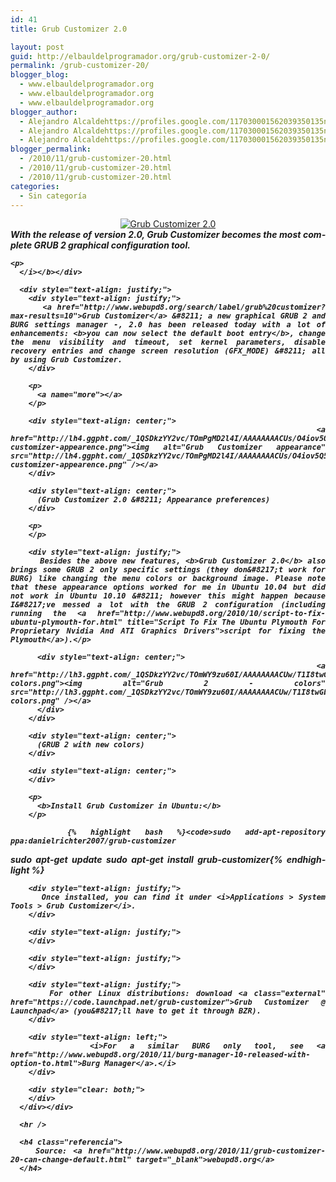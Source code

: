 ```yaml
---
id: 41
title: Grub Customizer 2.0

layout: post
guid: http://elbauldelprogramador.org/grub-customizer-2-0/
permalink: /grub-customizer-20/
blogger_blog:
  - www.elbauldelprogramador.org
  - www.elbauldelprogramador.org
  - www.elbauldelprogramador.org
blogger_author:
  - Alejandro Alcaldehttps://profiles.google.com/117030001562039350135noreply@blogger.com
  - Alejandro Alcaldehttps://profiles.google.com/117030001562039350135noreply@blogger.com
  - Alejandro Alcaldehttps://profiles.google.com/117030001562039350135noreply@blogger.com
blogger_permalink:
  - /2010/11/grub-customizer-20.html
  - /2010/11/grub-customizer-20.html
  - /2010/11/grub-customizer-20.html
categories:
  - Sin categoría
---
```

<div lang="en">
  <div style="text-align: center;">
    <a href="http://lh3.ggpht.com/_1QSDkzYY2vc/TOmPPw_WKsI/AAAAAAAACUo/3JHDf60vuSc/grub-customizer-2.0.png"><img alt="Grub Customizer 2.0" src="http://lh3.ggpht.com/_1QSDkzYY2vc/TOmPPw_WKsI/AAAAAAAACUo/3JHDf60vuSc/s400/grub-customizer-2.0.png" /></a>
  </div>
  
  <div style="text-align: justify;">
    <b><i>With the release of version 2.0, Grub Customizer becomes the most complete GRUB 2 graphical configuration tool.</p> 
    
    <p>
      </i></b></div> 
      
      <div style="text-align: justify;">
        <div style="text-align: justify;">
          <a href="http://www.webupd8.org/search/label/grub%20customizer?max-results=10">Grub Customizer</a> &#8211; a new graphical GRUB 2 and BURG settings manager -, 2.0 has been released today with a lot of enhancements: <b>you can now select the default boot entry</b>, change the menu visibility and timeout, set kernel parameters, disable recovery entries and change screen resolution (GFX_MODE) &#8211; all by using Grub Customizer.
        </div>
        
        <p>
          <a name="more"></a>
        </p>
        
        <div style="text-align: center;">
          <a href="http://lh4.ggpht.com/_1QSDkzYY2vc/TOmPgMD2l4I/AAAAAAAACUs/O4iov5Q5lMY/grub-customizer-appearence.png"><img alt="Grub Customizer appearance" src="http://lh4.ggpht.com/_1QSDkzYY2vc/TOmPgMD2l4I/AAAAAAAACUs/O4iov5Q5lMY/s400/grub-customizer-appearence.png" /></a>
        </div>
        
        <div style="text-align: center;">
          (Grub Customizer 2.0 &#8211; Appearance preferences)
        </div>
        
        <p>
        </p>
        
        <div style="text-align: justify;">
          Besides the above new features, <b>Grub Customizer 2.0</b> also brings some GRUB 2 only specific settings (they don&#8217;t work for BURG) like changing the menu colors or background image. Please note that these appearance options worked for me in Ubuntu 10.04 but did not work in Ubuntu 10.10 &#8211; however this might happen because I&#8217;ve messed a lot with the GRUB 2 configuration (including running the <a href="http://www.webupd8.org/2010/10/script-to-fix-ubuntu-plymouth-for.html" title="Script To Fix The Ubuntu Plymouth For Proprietary Nvidia And ATI Graphics Drivers">script for fixing the Plymouth</a>).</p> 
          
          <div style="text-align: center;">
            <a href="http://lh3.ggpht.com/_1QSDkzYY2vc/TOmWY9zu60I/AAAAAAAACUw/T1I8twGbj9g/grub2-colors.png"><img alt="Grub 2 - colors" src="http://lh3.ggpht.com/_1QSDkzYY2vc/TOmWY9zu60I/AAAAAAAACUw/T1I8twGbj9g/s288/grub2-colors.png" /></a>
          </div>
        </div>
        
        <div style="text-align: center;">
          (GRUB 2 with new colors)
        </div>
        
        <div style="text-align: center;">
        </div>
        
        <p>
          <b>Install Grub Customizer in Ubuntu:</b>
        </p>
        
        {% highlight bash %}<code>sudo add-apt-repository ppa:danielrichter2007/grub-customizer
sudo apt-get update
sudo apt-get install grub-customizer</code>{% endhighlight %}
        
        <div style="text-align: justify;">
          Once installed, you can find it under <i>Applications > System Tools > Grub Customizer</i>.
        </div>
        
        <div style="text-align: justify;">
        </div>
        
        <div style="text-align: justify;">
        </div>
        
        <div style="text-align: justify;">
          For other Linux distributions: download <a class="external" href="https://code.launchpad.net/grub-customizer">Grub Customizer @ Launchpad</a> (you&#8217;ll have to get it through BZR).
        </div>
        
        <div style="text-align: left;">
          <i>For a similar BURG only tool, see <a href="http://www.webupd8.org/2010/11/burg-manager-10-released-with-option-to.html">Burg Manager</a>.</i>
        </div>
        
        <div style="clear: both;">
        </div>
      </div></div> 
      
      <hr />
      
      <h4 class="referencia">
        Source: <a href="http://www.webupd8.org/2010/11/grub-customizer-20-can-change-default.html" target="_blank">webupd8.org</a>
      </h4>
      
      